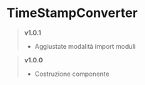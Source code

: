 # TimeStampConverter

> **v1.0.1**
>	* Aggiustate modalità import moduli

> **v1.0.0**
>	* Costruzione componente

